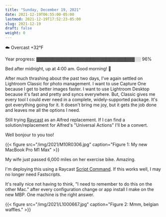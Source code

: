 ```yaml
---
title: "Sunday, December 19, 2021"
date: 2021-12-19T06:55:00-05:00
lastmod: 2021-12-19T17:52:23-05:00
slug: 2021-12-19
draft: false
weight: 0
---
```


☁️ Overcast +32°F

Year progress: ▓▓▓▓▓▓▓▓▓▓▓▓▓▓▓▓▓▓▓▓▓▓▓▓▓▓▓▓▓▓▓░░ 96%

Bed after midnight, up at 4:00 am. Good morning! 🥱

After much thrashing about the past two days, I've again settled on Lightroom Classic for photo management. I want to use Capture One because I get to better images faster. I want to use Lightroom Desktop because it's fast and pretty and syncs everywhere. But, Classic gives me every tool I could ever need in a complete, widely-supported package. It's got everything going for it. It doesn't bring me joy, but it gets the job done and leaves me all the options I need.

Still trying [Raycast](https://www.raycast.com/) as an Alfred replacement. If I can find a solution/replacement for Alfred's "Universal Actions" I'll be a convert.

Well bonjour to you too!

{{< figure src="/img/2021/M10R0306.jpg" caption="Figure 1: My new MacBook Pro M1 Max" >}}

My wife just passed 6,000 miles on her exercise bike. Amazing.

I'm deploying this using a Raycast [Script Command](https://github.com/raycast/script-commands). If this works well, I may no longer need Fastscripts.

It's really nice not having to think, "I need to remember to do this on the other Mac." after every configuration change or app install I make on the new MBP. One machine is the right answer.

{{< figure src="/img/2021/L1000667.jpg" caption="Figure 2: Mmm, belgian waffles." >}}

[//]: # "Exported with love from a post written in Org mode"
[//]: # "- https://github.com/kaushalmodi/ox-hugo"
